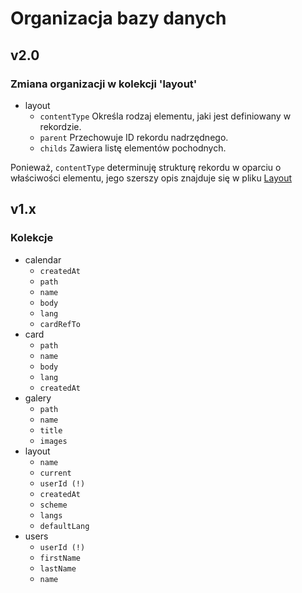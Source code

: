 # Organizacja bazy danych

## v2.0

### Zmiana organizacji w kolekcji 'layout'

- layout
  - `contentType`
    Określa rodzaj elementu, jaki jest definiowany w rekordzie.
  - `parent`
    Przechowuje ID rekordu nadrzędnego.
  - `childs`
    Zawiera listę elementów pochodnych.

Ponieważ, `contentType` determinuję strukturę rekordu w oparciu o właściwości elementu, jego szerszy opis znajduje się w pliku [Layout](../components/page-elements/elements.md)

## v1.x

### Kolekcje

- calendar
  - `createdAt`
  - `path`
  - `name`
  - `body`
  - `lang`
  - `cardRefTo`
- card
  - `path`
  - `name`
  - `body`
  - `lang`
  - `createdAt`
- galery
  - `path`
  - `name`
  - `title`
  - `images`
- layout
  - `name`
  - `current`
  - `userId (!)`
  - `createdAt`
  - `scheme`
  - `langs`
  - `defaultLang`
- users
  - `userId (!)`
  - `firstName`
  - `lastName`
  - `name`
